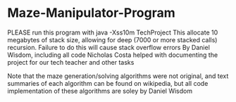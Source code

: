 # Maze-Manipulator-Program
PLEASE run this program with java -Xss10m TechProject
This allocate 10 megabytes of stack size, allowing for deep (7000 or more stacked calls) recursion.
Failure to do this will cause stack overflow errors
By Daniel Wisdom, including all code
Nicholas Costa helped with documenting the project for our tech teacher and other tasks

Note that the maze generation/solving algorithms were not original, and text summaries of 
each algorithm can be found on wikipedia, but all code implementation of these algorithms are soley by Daniel Wisdom
